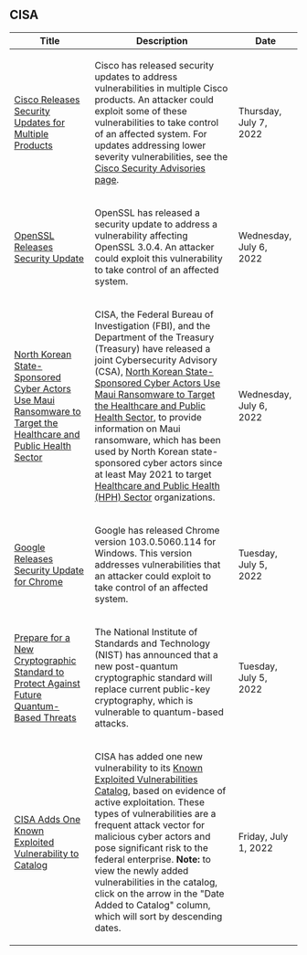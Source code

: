 ## CISA
|Title|Description|Date|
|---|---|---|
| [Cisco Releases Security Updates for Multiple Products](https://www.cisa.gov/uscert/ncas/current-activity/2022/07/07/cisco-releases-security-updates-multiple-products) | <p>Cisco has released security updates to address vulnerabilities in multiple Cisco products. An attacker could exploit some of these vulnerabilities to take control of an affected system. For updates addressing lower severity vulnerabilities, see the <a href="https://tools.cisco.com/security/center/publicationListing.x">Cisco Security Advisories page</a>.</p> | Thursday, July 7, 2022 |
| [OpenSSL Releases Security Update](https://www.cisa.gov/uscert/ncas/current-activity/2022/07/06/openssl-releases-security-update) | <p>OpenSSL has released a security update to address a vulnerability affecting OpenSSL 3.0.4. An attacker could exploit this vulnerability to take control of an affected system. </p> | Wednesday, July 6, 2022 |
| [North Korean State-Sponsored Cyber Actors Use Maui Ransomware to Target the Healthcare and Public Health Sector](https://www.cisa.gov/uscert/ncas/current-activity/2022/07/06/north-korean-state-sponsored-cyber-actors-use-maui-ransomware) | <p>CISA, the Federal Bureau of Investigation (FBI), and the Department of the Treasury (Treasury) have released a joint Cybersecurity Advisory (CSA), <a href="https://www.cisa.gov/uscert/ncas/alerts/aa22-187a">North Korean State-Sponsored Cyber Actors Use Maui Ransomware to Target the Healthcare and Public Health Sector</a>, to provide information on Maui ransomware, which has been used by North Korean state-sponsored cyber actors since at least May 2021 to target <a href="https://www.cisa.gov/healthcare-and-public-health-sector">Healthcare and Public Health (HPH) Sector</a> organizations. </p> | Wednesday, July 6, 2022 |
| [Google Releases Security Update for Chrome](https://www.cisa.gov/uscert/ncas/current-activity/2022/07/05/google-releases-security-update-chrome) | <p>Google has released Chrome version 103.0.5060.114 for Windows. This version addresses vulnerabilities that an attacker could exploit to take control of an affected system. </p> | Tuesday, July 5, 2022 |
| [Prepare for a New Cryptographic Standard to Protect Against Future Quantum-Based Threats](https://www.cisa.gov/uscert/ncas/current-activity/2022/07/05/prepare-new-cryptographic-standard-protect-against-future-quantum) | <p>The National Institute of Standards and Technology (NIST) has announced that a new post-quantum cryptographic standard will replace current public-key cryptography, which is vulnerable to quantum-based attacks.</p> | Tuesday, July 5, 2022 |
| [CISA Adds One Known Exploited Vulnerability to Catalog ](https://www.cisa.gov/uscert/ncas/current-activity/2022/07/01/cisa-adds-one-known-exploited-vulnerability-catalog) | <p>CISA has added one new vulnerability to its <a href="https://www.cisa.gov/known-exploited-vulnerabilities-catalog">Known Exploited Vulnerabilities Catalog</a>, based on evidence of active exploitation. These types of vulnerabilities are a frequent attack vector for malicious cyber actors and pose significant risk to the federal enterprise. <strong>Note:</strong> to view the newly added vulnerabilities in the catalog, click on the arrow in the "Date Added to Catalog" column, which will sort by descending dates.</p> | Friday, July 1, 2022 |
